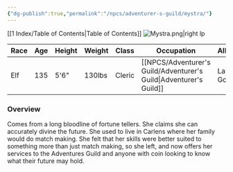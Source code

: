 ```yaml
---
{"dg-publish":true,"permalink":"/npcs/adventurer-s-guild/mystra/"}
---
```


[[1 Index/Table of Contents\|Table of Contents]]
![Mystra.png|right lp](/img/user/Z_Attachments/Mystra.png)

| Race | Age | Height | Weight | Class  | Occupation             | Allignment  | Pronouns | Gender |
| ---- | --- | ------ | ------ | ------ | ---------------------- | ----------- | -------- | ------ |
| Elf  | 135 | 5'6"   | 130lbs | Cleric | [[NPCS/Adventurer's Guild/Adventurer's Guild\|Adventurer's Guild]] | Lawful Good | She/Her  | Female |
### Overview
  Comes from a long bloodline of fortune tellers. She claims she can accurately divine the future. She used to live in Carlens where her family would do match making. She felt that her skills were better suited to something more than just match making, so she left, and now offers her services to the Adventures Guild and anyone with coin looking to know what their future may hold.